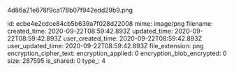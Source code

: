 4d86a21e678f9ca178b07f942edd29b9.png

id: ecbe4e2cdce84cb5b639a7f028d22008
mime: image/png
filename: 
created_time: 2020-09-22T08:59:42.893Z
updated_time: 2020-09-22T08:59:42.893Z
user_created_time: 2020-09-22T08:59:42.893Z
user_updated_time: 2020-09-22T08:59:42.893Z
file_extension: png
encryption_cipher_text: 
encryption_applied: 0
encryption_blob_encrypted: 0
size: 287595
is_shared: 0
type_: 4